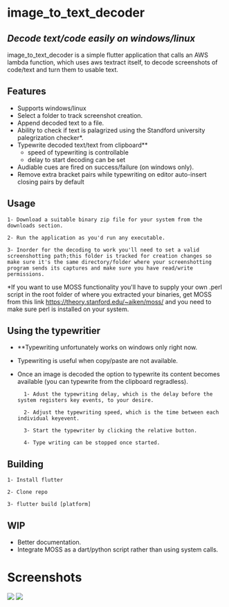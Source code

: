 # image_to_text_decoder
## _Decode text/code easily on windows/linux_

image_to_text_decoder is a simple flutter application that calls an AWS lambda function, which uses aws textract itself, to decode screenshots of code/text and turn them to usable text.

## Features
- Supports windows/linux
- Select a folder to track screenshot creation.
- Append decoded text to a file.
- Ability to check if text is palagrized using the Standford university palegrization checker\*.
- Typewrite decoded text/text from clipboard\*\*
    - speed of typewriting is controllable
    - delay to start decoding can be set
- Audiable cues are fired on success/failure (on windows only).
- Remove extra bracket pairs while typewriting on editor auto-insert closing pairs by default

## Usage
    1- Download a suitable binary zip file for your system from the downloads section.

    2- Run the application as you'd run any executable.
    
    3- Inorder for the decoding to work you'll need to set a valid screenshotting path;this folder is tracked for creation changes so make sure it's the same directory/folder where your screenshotting program sends its captures and make sure you have read/write permissions.

\*If you want to use MOSS functionality you'll have to supply your own .perl script in the root folder of where you extracted your binaries, get MOSS from this link https://theory.stanford.edu/~aiken/moss/ and you need to make sure perl is installed on your system.

## Using the typewritier
- \*\*Typewriting unfortunately works on windows only right now.
- Typewriting is useful when copy/paste are not available.
- Once an image is decoded the option to typewrite its content becomes available (you can typewrite from the clipboard regradless).

        1- Adust the typewriting delay, which is the delay before the system registers key events, to your desire.

        2- Adjust the typewriting speed, which is the time between each individual keyevent.

        3- Start the typewriter by clicking the relative button.

        4- Type writing can be stopped once started.

## Building
    1- Install flutter

    2- Clone repo

    3- flutter build [platform]

## WIP
- Better documentation.
- Integrate MOSS as a dart/python script rather than using system calls.


# Screenshots

![](https://i.imgur.com/HeebhIC.png)
![](https://i.imgur.com/n30jRQI.png)